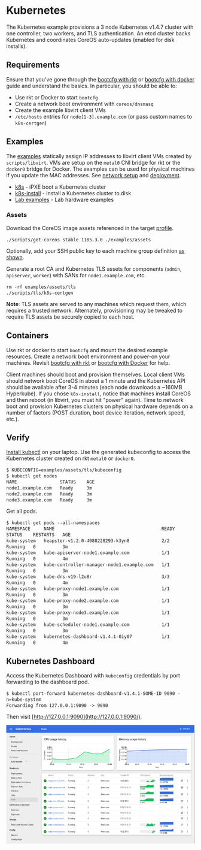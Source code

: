 
# Kubernetes

The Kubernetes example provisions a 3 node Kubernetes v1.4.7 cluster with one controller, two workers, and TLS authentication. An etcd cluster backs Kubernetes and coordinates CoreOS auto-updates (enabled for disk installs).

## Requirements

Ensure that you've gone through the [bootcfg with rkt](getting-started-rkt.md) or [bootcfg with docker](getting-started-docker.md) guide and understand the basics. In particular, you should be able to:

* Use rkt or Docker to start `bootcfg`
* Create a network boot environment with `coreos/dnsmasq`
* Create the example libvirt client VMs
* `/etc/hosts` entries for `node[1-3].example.com` (or pass custom names to `k8s-certgen`)

## Examples

The [examples](../examples) statically assign IP addresses to libvirt client VMs created by `scripts/libvirt`. VMs are setup on the `metal0` CNI bridge for rkt or the `docker0` bridge for Docker. The examples can be used for physical machines if you update the MAC addresses. See [network setup](network-setup.md) and [deployment](deployment.md).

* [k8s](../examples/groups/k8s) - iPXE boot a Kubernetes cluster
* [k8s-install](../examples/groups/k8s-install) - Install a Kubernetes cluster to disk
* [Lab examples](https://github.com/dghubble/metal) - Lab hardware examples

### Assets

Download the CoreOS image assets referenced in the target [profile](../examples/profiles).

    ./scripts/get-coreos stable 1185.3.0 ./examples/assets

Optionally, add your SSH public key to each machine group definition [as shown](../examples/README.md#ssh-keys).

Generate a root CA and Kubernetes TLS assets for components (`admin`, `apiserver`, `worker`) with SANs for `node1.example.com`, etc.

    rm -rf examples/assets/tls
    ./scripts/tls/k8s-certgen

**Note**: TLS assets are served to any machines which request them, which requires a trusted network. Alternately, provisioning may be tweaked to require TLS assets be securely copied to each host.

## Containers

Use rkt or docker to start `bootcfg` and mount the desired example resources. Create a network boot environment and power-on your machines. Revisit [bootcfg with rkt](getting-started-rkt.md) or [bootcfg with Docker](getting-started-docker.md) for help.

Client machines should boot and provision themselves. Local client VMs should network boot CoreOS in about a 1 minute and the Kubernetes API should be available after 3-4 minutes (each node downloads a ~160MB Hyperkube). If you chose `k8s-install`, notice that machines install CoreOS and then reboot (in libvirt, you must hit "power" again). Time to network boot and provision Kubernetes clusters on physical hardware depends on a number of factors (POST duration, boot device iteration, network speed, etc.).

## Verify

[Install kubectl](https://coreos.com/kubernetes/docs/latest/configure-kubectl.html) on your laptop. Use the generated kubeconfig to access the Kubernetes cluster created on rkt `metal0` or `docker0`.

    $ KUBECONFIG=examples/assets/tls/kubeconfig
    $ kubectl get nodes
    NAME                STATUS    AGE
    node1.example.com   Ready     3m
    node2.example.com   Ready     3m
    node3.example.com   Ready     3m

Get all pods.

    $ kubectl get pods --all-namespaces
    NAMESPACE     NAME                                        READY     STATUS    RESTARTS   AGE
    kube-system   heapster-v1.2.0-4088228293-k3yn8            2/2       Running   0          3m
    kube-system   kube-apiserver-node1.example.com            1/1       Running   0          4m
    kube-system   kube-controller-manager-node1.example.com   1/1       Running   0          3m
    kube-system   kube-dns-v19-l2u8r                          3/3       Running   0          4m
    kube-system   kube-proxy-node1.example.com                1/1       Running   0          3m
    kube-system   kube-proxy-node2.example.com                1/1       Running   0          3m
    kube-system   kube-proxy-node3.example.com                1/1       Running   0          3m
    kube-system   kube-scheduler-node1.example.com            1/1       Running   0          3m
    kube-system   kubernetes-dashboard-v1.4.1-0iy07           1/1       Running   0          4m

## Kubernetes Dashboard

Access the Kubernetes Dashboard with `kubeconfig` credentials by port forwarding to the dashboard pod.

    $ kubectl port-forward kubernetes-dashboard-v1.4.1-SOME-ID 9090 -n=kube-system
    Forwarding from 127.0.0.1:9090 -> 9090

Then visit [http://127.0.0.1:9090](http://127.0.0.1:9090/).

<img src='img/kubernetes-dashboard.png' class="img-center" alt="Kubernetes Dashboard"/>
